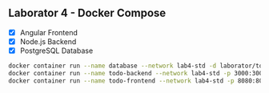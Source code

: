 ## Laborator 4 - Docker Compose

- [x] Angular Frontend
- [x] Node.js Backend
- [x] PostgreSQL Database

```sh
docker container run --name database --network lab4-std -d laborator/todo-postgres
docker container run --name todo-backend --network lab4-std -p 3000:3000 -d laborator/todo-backend
docker container run --name todo-frontend --network lab4-std -p 8080:80 -d laborator/todo-frontend
```